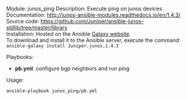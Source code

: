 Module: junos_ping
Description: Execute ping on junos devices  
Documentation: http://junos-ansible-modules.readthedocs.io/en/1.4.3/  
Source code: https://github.com/Juniper/ansible-junos-stdlib/tree/master/library  
Installation: Hosted on the Ansible [Galaxy website](https://galaxy.ansible.com/Juniper/junos/).  
To download and install it to the Ansible server, execute the command: ```ansible-galaxy install Juniper.junos,1.4.3```

Playbooks:  
- **pb.yml**: configure bgp neighbors and run ping


Usage:
```
ansible-playbook junos_ping/pb.yml
```

